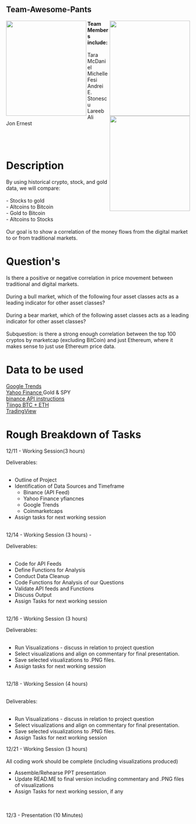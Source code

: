 ## Team-Awesome-Pants  
<img src="https://m.media-amazon.com/images/I/81BJWS7Cz4L._AC_SL1500_.jpg" 
     width="220" 
     height="260"
     align="left"/> 

<img src="https://cdn-images.farfetch-contents.com/13/93/80/33/13938033_17819971_1000.jpg" 
     width="220" 
     height="260"
     align="right"/> 
<img src="https://cdn-images.farfetch-contents.com/13/63/00/50/13630050_16366640_1000.jpg" 
     width="220" 
     height="260"
     align="right"/>  


<b>Team Members include:</b>
</br></br>
Tara McDaniel </br> Michelle Fesi </br> Andrei E. Stonescu </br> Lareeb Ali </br> Jon Ernest </br>
</br></br></br>
# Description

By using historical crypto, stock, and gold data, we will compare:</br>
</br>- Stocks to gold </br>- Altcoins to Bitcoin </br>- Gold to Bitcoin </br>- Altcoins to Stocks
</br></br>
Our goal is to show a correlation of the money flows from the digital market to or from traditional markets. 


# Question's

Is there a positive or negative correlation in price movement between traditional and digital markets. </br></br>
During a bull market, which of the following four asset classes acts as a leading indicator for other asset classes?</br></br>
During a bear market, which of the following asset classes acts as a leading indicator for other asset classes?
</br></br>
Subquestion: is there a strong enough correlation between the top 100 cryptos by marketcap (excluding BitCoin) and just Ethereum, where it makes sense to just use Ethereum price data.


# Data to be used
 <a href="https://trends.google.com/trends/?geo=US">Google Trends </a></br>
 <a href="https://finance.yahoo.com/">Yahoo Finance </a>  Gold & SPY </br>
 <a href="https://binance-docs.github.io/apidocs/spot/en/#change-log">binance API instructions</a></br>
 <a href="https://api.tiingo.com/">Tiingo BTC + ETH </a></br>
 <a href="https://www.tradingview.com/">TradingView </a></br>



# Rough Breakdown of Tasks
12/11 - Working Session(3 hours)

Deliverables:  </br></br>
- Outline of Project</br>
- Identification of Data Sources and Timeframe</br>
	- Binance (API Feed)</br>
	- Yahoo Finance yfiancnes</br>
	- Google Trends</br>
	- Coinmarketcaps</br>
- Assign tasks for next working session</br></br>


12/14 - Working Session (3 hours) -

Deliverables:</br></br>
- Code for API Feeds</br>
- Define Functions for Analysis</br>
- Conduct Data Cleanup</br>
- Code Functions for Analysis of our Questions</br>
- Validate API feeds and Functions</br>
- Discuss Output</br>
- Assign Tasks for next working session</br></br>

12/16 - Working Session (3 hours)

Deliverables:</br></br>
- Run Visualizations - discuss in relation to project question</br>
- Select visualizations and align on commentary for final presentation.</br>
- Save selected visualizations to .PNG files.</br>
- Assign tasks for next working session</br></br>


12/18 - Working Session (4 hours)</br></br>

Deliverables:</br></br>
- Run Visualizations - discuss in relation to project question</br>
- Select visualizations and align on commentary for final presentation.</br>
- Save selected visualizations to .PNG files.</br>
- Assign Tasks for next working session</br>


12/21 - Working Session (3 hours)</br></br>
All coding work should be complete (including visualizations produced)</br>
- Assemble/Rehearse PPT presentation</br>
- Update READ.ME to final version including commentary and .PNG files of visualizations</br>
- Assign Tasks for next working session, if any</br>
</br></br>

12/3 - Presentation (10 Minutes)
